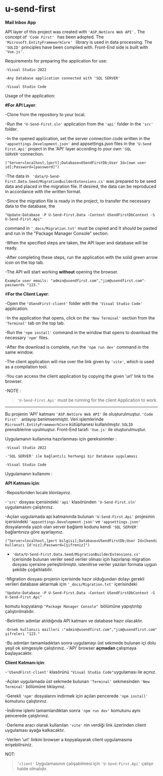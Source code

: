 # u-send-first
**Mail Inbox App**

API layer of this project was created with ```'ASP.NetCore Web API'.```
The concept of ```'Code First' ``` has been adopted.
The ```'Microsoft.EntityFrameworkCore' ``` library is used in data processing.
The ``` 'SOLID' ``` principles have been complied with.
Front-End side is built with ```'Vue.js'.```


Requirements for preparing the application for use:
```
-Visual Studio 2022
```
```
-Any Database application connected with 'SQL SERVER'
```
```
-Visual Studio Code
```
Usage of the application:

**#For API Layer**:

-Clone from the repository to your local.

-Run the ```'U-Send-First.sln'``` application from the ```'api'``` folder in the ```'src'``` folder.

-In the opened application, set the server connection code written in the ``` 'appsettings.Development.json'``` and appsettings.json files in the ```'U-Send First.Api'``` project in the 'API' layer according to your own ```'SQL SERVER'```connection.

  ```("Server=localhost,[port];Database=USendFirstDb;User Id=[own user id];Password=[password]")```
  
-The data in ``` 'data/U-Send-First.Data.Seed/MigrationBuilderExtensions.cs'``` was prepared to be seed data and placed in the migration file. If desired, the data can be reproduced in accordance with the written format.

-Since the migration file is ready in the project, to transfer the necessary data to the database, the 
```
"Update-Database -P U-Send-First.Data -Context USendFirstDbContext -S U-Send-First.Api"
``` 
command in ```'_docs/Migration.txt'``` must be copied and
  It should be pasted and run in the "Package Manager Console" section.
  
-When the specified steps are taken, the API layer and database will be ready.

-After completing these steps, run the application with the solid green arrow icon on the top tab. 

-The API will start working **without** opening the browser.

	Example user emails: "admin@usendfirst.com","jim@usendfirst.com"-passwords "123."

#**For the Client Layer**:

-Open the ```'USendFirst-client'``` folder with the ```'Visual Studio Code'``` application.

-In the application that opens, click on the ```'New Terminal'``` section from the ```'Terminal'``` tab on the top tab.

-Run the ```'npm install'``` command in the window that opens to download the necessary ```'npm'``` files.

-After the download is complete, run the ```'npm run dev'``` command in the same window.

-The client application will rise over the link given by ```'vite'```, which is used as a compilation tool.

-You can access the client application by copying the given 'url' link to the browser.

-NOTE :
>```'U-Send-First.Api'``` must be running for the client Application to work.
  
  ------------------------------------------------------------------------------------------------------------
  
Bu projenin 'API' katmanı ```'ASP.NetCore Web API'``` ile oluşturulmuştur. 
```'Code First' ``` anlayışı benimsenmiştir. 
Veri işlemlerinde ``` Microsoft.EntityFrameworkCore``` kütüphanesi kullanılmıştır. 
```SOLID``` prensiblerine uyulmuştur. 
Front-End tarafı ```'Vue.js'``` ile oluşturulmuştur. 

Uygulamanın kullanıma hazırlanması için gereksinimler :
```
-Visual Studio 2022
```
```
-'SQL SERVER' ile bağlantılı herhangi bir Database uygulaması
```
```
-Visual Studio Code 
```

Uygulamanın kullanımı :

**API Katmanı için**:

-Repositoriden locale klonlayınız.

-```'src'``` dosyası içerisindeki ```'api'``` klasöründen ```'U-Send-First.sln'``` uygulamasını çalıştırınız. 

-Açılan uygulamada api katmanında bulunan ```'U-Send-First.Api'``` projesinin içerisindeki ```'appsettings.Development.json'``` ve ```'appsettings.json'``` dosyalarında yazılı olan server bağlantı kodunu kendi ```'SQL SERVER'``` bağlantınıza göre ayarlayınız.

```("Server=localhost,[port bilgisi];Database=USendFirstDb;User Id=[kendi kullanıcı Id'niz];Password=[şifreniz]")```
	
- ```'data/U-Send-First.Data.Seed/MigrationBuilderExtensions.cs'``` içerisinde bulunan veriler seed veriler olması için hazırlanıp migration dosyası içerisine yerleştirilmiştir. istenilirse veriler yazılan formata uygun şekilde çoğaltılabilir. 

-Migration dosyası projenin içerisinde hazır olduğundan dolayı gerekli verileri database aktarmak için ```'_docs/Migration.txt'``` içerisindeki 
```
"Update-Database -P U-Send-First.Data -Context USendFirstDbContext -S U-Send-First.Api"
```

komutu kopyalanıp ```"Package Manager Console" ```bölümüne yapıştırılıp çalıştırılmalıdır. 

-Belirtilen adımlar atıldığında API katmanı ve database hazır olacaktır. 
```
-Örnek kullanıcı mailleri :"admin@usendfirst.com","jim@usendfirst.com" şifreleri "123."
```

-Bu adımları tamamladıktan sonra uygulamayı üst sekmede bulunan içi dolu yeşil ok simgesiyle çalıştırınız. 
-'API' browser **açmadan** çalışmaya başlayacaktır. 

**Client Katmanı için**:

-```'USendFirst-client'``` klasörünü ```"Visual Studio Code"```uygulaması ile açınız.

-Açılan uygulamada üst sekmede bulunan ```'Terminal'``` sekmesinden ```'New Terminal'``` bölümüne tıklayınız.

-Gerekli ```'npm'``` dosyalarını indirmek için açılan pencerede ```'npm install'``` komutunu çalıştırınız. 

-İndirme işlemi tamamlandıktan sonra ```'npm run dev'``` komutunu aynı pencerede çalıştırınız. 

-Derleme aracı olarak kullanılan ```'vite'``` nin verdiği link üzerinden client uygulaması ayağa kalkacaktır.

-Verilen 'url' linkini browser a kopyalayarak client uygulamasına erişebilirsiniz. 


NOT:
>```'client'``` Uygulamasının çalışabilmesi için ```'U-Send-First.Api'``` çalışır halde olmalıdır.


  
  
  
  
  
